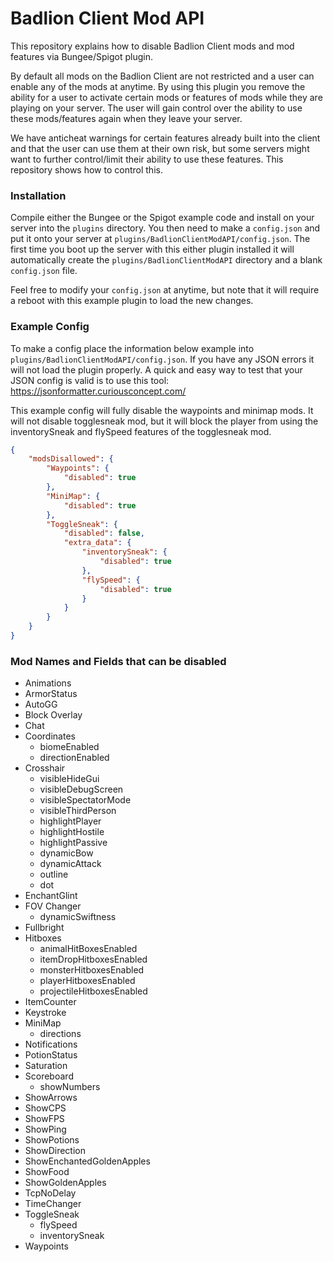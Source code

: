 # Badlion Client Mod API

This repository explains how to disable Badlion Client mods and mod features via Bungee/Spigot plugin.

By default all mods on the Badlion Client are not restricted and a user can enable any of the mods at anytime. By using this plugin you remove the ability for a user to activate certain mods or features of mods while they are playing on your server. The user will gain control over the ability to use these mods/features again when they leave your server.

We have anticheat warnings for certain features already built into the client and that the user can use them at their own risk, but some servers might want to further control/limit their ability to use these features. This repository shows how to control this.

### Installation

Compile either the Bungee or the Spigot example code and install on your server into the `plugins` directory. You then need to make a `config.json` and put it onto your server at `plugins/BadlionClientModAPI/config.json`. The first time you boot up the server with this either plugin installed it will automatically create the `plugins/BadlionClientModAPI` directory and a blank `config.json` file.

Feel free to modify your `config.json` at anytime, but note that it will require a reboot with this example plugin to load the new changes.

### Example Config

To make a config place the information below example into `plugins/BadlionClientModAPI/config.json`. If you have any JSON errors it will not load the plugin properly. A quick and easy way to test that your JSON config is valid is to use this tool: https://jsonformatter.curiousconcept.com/

This example config will fully disable the waypoints and minimap mods. It will not disable togglesneak mod, but it will block the player from using the inventorySneak and flySpeed features of the togglesneak mod.

```json
{
	"modsDisallowed": {
		"Waypoints": {
			"disabled": true
		},
		"MiniMap": {
			"disabled": true
		},
		"ToggleSneak": {
			"disabled": false,
			"extra_data": {
				"inventorySneak": {
					"disabled": true
				},
				"flySpeed": {
					"disabled": true
				}
			}
		}
	}
}
```

### Mod Names and Fields that can be disabled

+ Animations
+ ArmorStatus
+ AutoGG
+ Block Overlay
+ Chat
+ Coordinates
	+ biomeEnabled
	+ directionEnabled
+ Crosshair
	+ visibleHideGui
	+ visibleDebugScreen
	+ visibleSpectatorMode
	+ visibleThirdPerson
	+ highlightPlayer
	+ highlightHostile
	+ highlightPassive
	+ dynamicBow
	+ dynamicAttack
	+ outline
	+ dot
+ EnchantGlint
+ FOV Changer
	+ dynamicSwiftness
+ Fullbright
+ Hitboxes
	+ animalHitBoxesEnabled
	+ itemDropHitboxesEnabled
	+ monsterHitboxesEnabled
	+ playerHitboxesEnabled
	+ projectileHitboxesEnabled
+ ItemCounter
+ Keystroke
+ MiniMap
	+ directions
+ Notifications
+ PotionStatus
+ Saturation
+ Scoreboard
	+ showNumbers
+ ShowArrows
+ ShowCPS
+ ShowFPS
+ ShowPing
+ ShowPotions
+ ShowDirection
+ ShowEnchantedGoldenApples
+ ShowFood
+ ShowGoldenApples
+ TcpNoDelay
+ TimeChanger
+ ToggleSneak
	+ flySpeed
	+ inventorySneak
+ Waypoints
